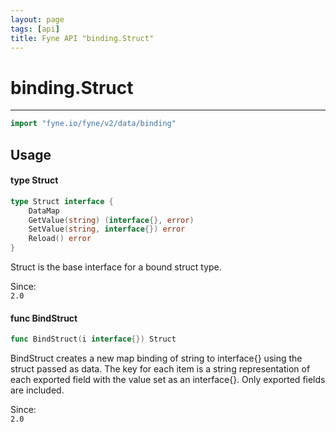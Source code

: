 ```yaml
---
layout: page
tags: [api]
title: Fyne API "binding.Struct"
---
```


# binding.Struct
---
```go
import "fyne.io/fyne/v2/data/binding"
```

## Usage

#### type Struct

```go
type Struct interface {
	DataMap
	GetValue(string) (interface{}, error)
	SetValue(string, interface{}) error
	Reload() error
}
```

Struct is the base interface for a bound struct type.


<div class="since">Since: <code>
2.0</code></div>

#### func  BindStruct

```go
func BindStruct(i interface{}) Struct
```
BindStruct creates a new map binding of string to interface{} using the struct passed as data. The key for each item is a string representation of each exported field with the value set as an interface{}. Only exported fields are included.


<div class="since">Since: <code>
2.0</code></div>
